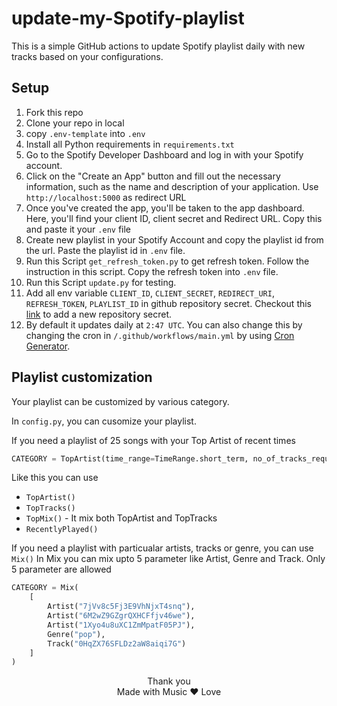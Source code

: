 # update-my-Spotify-playlist

This is a simple GitHub actions to update Spotify playlist daily with new tracks based on your configurations.

## Setup

1. Fork this repo
2. Clone your repo in local
3. copy `.env-template` into `.env`
4. Install all Python requirements in `requirements.txt`
5. Go to the Spotify Developer Dashboard and log in with your Spotify account.
6. Click on the "Create an App" button and fill out the necessary information, such as the name and description of your application. Use `http://localhost:5000` as redirect URL
7. Once you've created the app, you'll be taken to the app dashboard. Here, you'll find your client ID, client secret and Redirect URL. Copy this and paste it your `.env` file
8. Create new playlist in your Spotify Account and copy the playlist id from the url. Paste the playlist id in `.env` file.
9. Run this Script `get_refresh_token.py` to get refresh token. Follow the instruction in this script. Copy the refresh token into `.env` file.
10. Run this Script `update.py` for testing.
11. Add all env variable `CLIENT_ID`, `CLIENT_SECRET`, `REDIRECT_URI`, `REFRESH_TOKEN`, `PLAYLIST_ID` in github repository secret. Checkout this [link](https://docs.github.com/en/actions/reference/encrypted-secrets) to add a new repository secret.
12. By default it updates daily at `2:47 UTC`. You can also change this by changing the cron in `/.github/workflows/main.yml` by using [Cron Generator](https://crontab.guru/).

## Playlist customization

Your playlist can be customized by various category.

In `config.py`, you can cusomize your playlist.

If you need a playlist of 25 songs with your Top Artist of recent times

```python
CATEGORY = TopArtist(time_range=TimeRange.short_term, no_of_tracks_required=25) 
```

Like this you can use

- `TopArtist()`
- `TopTracks()`
- `TopMix()` - It mix both TopArtist and TopTracks
- `RecentlyPlayed()`

If you need a playlist with particualar artists, tracks or genre, you can use `Mix()`
In Mix you can mix upto 5 parameter like Artist, Genre and Track. Only 5 parameter are allowed

```python
CATEGORY = Mix(
    [
        Artist("7jVv8c5Fj3E9VhNjxT4snq"),
        Artist("6M2wZ9GZgrQXHCFfjv46we"),
        Artist("1Xyo4u8uXC1ZmMpatF05PJ"),
        Genre("pop"),
        Track("0HqZX76SFLDz2aW8aiqi7G")
    ]
)
```

<center> Thank you </center>
<center> Made with Music ❤️ Love </center>
